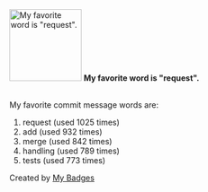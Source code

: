 <img src="https://my-badges.github.io/my-badges/favorite-word.png" alt="My favorite word is &quot;request&quot;." title="My favorite word is &quot;request&quot;." width="128">
<strong>My favorite word is &quot;request&quot;.</strong>
<br><br>

My favorite commit message words are:

1. request (used 1025 times)
2. add (used 932 times)
3. merge (used 842 times)
4. handling (used 789 times)
5. tests (used 773 times)


Created by <a href="https://github.com/my-badges/my-badges">My Badges</a>